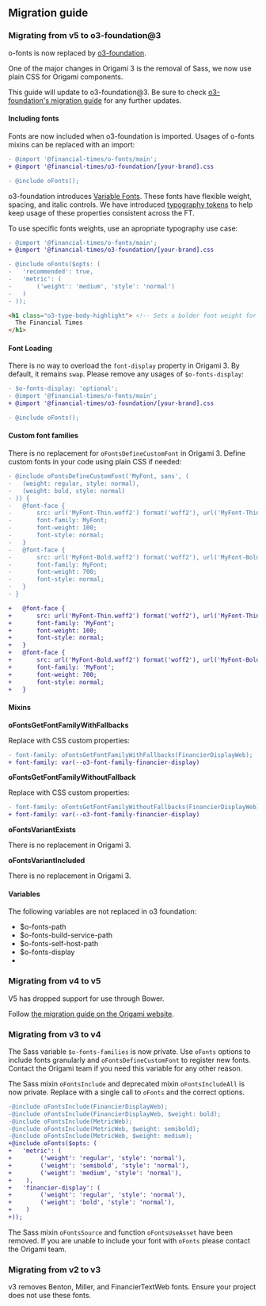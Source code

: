 ## Migration guide

### Migrating from v5 to o3-foundation@3

o-fonts is now replaced by [o3-foundation](../o3-foundation/README.md).

One of the major changes in Origami 3 is the removal of Sass, we now use plain CSS for Origami components.

This guide will update to o3-foundation@3. Be sure to
check [o3-foundation's migration guide](../o3-foundation/MIGRATION.md) for any further updates.

#### Including fonts

Fonts are now included when o3-foundation is imported. Usages of o-fonts mixins can be replaced with an import:

```diff
- @import '@financial-times/o-fonts/main';
+ @import '@financial-times/o3-foundation/[your-brand].css

- @include oFonts();
```

o3-foundation introduces [Variable Fonts](https://fonts.google.com/knowledge/introducing_type/introducing_variable_fonts). These fonts have flexible weight, spacing, and italic controls. We have introduced [typography tokens](README.md#Typography) to help keep usage of these properties consistent across the FT.

To use specific fonts weights, use an apropriate typography use case:

```diff
- @import '@financial-times/o-fonts/main';
+ @import '@financial-times/o3-foundation/[your-brand].css

- @include oFonts($opts: (
-	'recommended': true,
-	'metric': (
-		('weight': 'medium', 'style': 'normal')
-	)
- ));
```

```html
<h1 class="o3-type-body-highlight"> <!-- Sets a bolder font weight for body copy -->
  The Financial Times
</h1>
```

#### Font Loading

There is no way to overload the `font-display` property in Origami 3. By default, it remains `swap`. Please remove any usages of `$o-fonts-display`:

```diff
- $o-fonts-display: 'optional';
- @import '@financial-times/o-fonts/main';
+ @import '@financial-times/o3-foundation/[your-brand].css

- @include oFonts();
```

#### Custom font families

There is no replacement for `oFontsDefineCustomFont` in Origami 3. Define custom fonts in your code using plain CSS if needed:

```diff
- @include oFontsDefineCustomFont('MyFont, sans', (
- 	(weight: regular, style: normal),
- 	(weight: bold, style: normal)
- )) {
- 	@font-face {
- 		src: url('MyFont-Thin.woff2') format('woff2'), url('MyFont-Thin.woff') format('woff');
- 		font-family: MyFont;
- 		font-weight: 100;
- 		font-style: normal;
- 	}
- 	@font-face {
- 		src: url('MyFont-Bold.woff2') format('woff2'), url('MyFont-Bold.woff') format('woff');
- 		font-family: MyFont;
- 		font-weight: 700;
- 		font-style: normal;
- 	}
- }

+	@font-face {
+		src: url('MyFont-Thin.woff2') format('woff2'), url('MyFont-Thin.woff') format('woff');
+		font-family: 'MyFont';
+		font-weight: 100;
+		font-style: normal;
+	}
+	@font-face {
+		src: url('MyFont-Bold.woff2') format('woff2'), url('MyFont-Bold.woff') format('woff');
+		font-family: 'MyFont';
+		font-weight: 700;
+		font-style: normal;
+	}
```

#### Mixins

**oFontsGetFontFamilyWithFallbacks**

Replace with CSS custom properties:

```diff
- font-family: oFontsGetFontFamilyWithFallbacks(FinancierDisplayWeb);
+ font-family: var(--o3-font-family-financier-display)
```

**oFontsGetFontFamilyWithoutFallback**

Replace with CSS custom properties:

```diff
- font-family: oFontsGetFontFamilyWithoutFallbacks(FinancierDisplayWeb);
+ font-family: var(--o3-font-family-financier-display)
```

**oFontsVariantExists**

There is no replacement in Origami 3.

**oFontsVariantIncluded**

There is no replacement in Origami 3.

#### Variables

The following variables are not replaced in o3 foundation:

* $o-fonts-path
* $o-fonts-build-service-path
* $o-fonts-self-host-path
* $o-fonts-display
* 

### Migrating from v4 to v5

V5 has dropped support for use through Bower.

Follow [the migration guide on the Origami website](https://origami.ft.com/documentation/tutorials/bower-to-npm/).

### Migrating from v3 to v4

The Sass variable `$o-fonts-families` is now private. Use `oFonts` options to include fonts granularly and `oFontsDefineCustomFont` to register new fonts. Contact the Origami team if you need this variable for any other reason.

The Sass mixin `oFontsInclude` and deprecated mixin `oFontsIncludeAll` is now private. Replace with a single call to `oFonts` and the correct options.

```diff
-@include oFontsInclude(FinancierDisplayWeb);
-@include oFontsInclude(FinancierDisplayWeb, $weight: bold);
-@include oFontsInclude(MetricWeb);
-@include oFontsInclude(MetricWeb, $weight: semibold);
-@include oFontsInclude(MetricWeb, $weight: medium);
+@include oFonts($opts: (
+	'metric': (
+        ('weight': 'regular', 'style': 'normal'),
+        ('weight': 'semibold', 'style': 'normal'),
+        ('weight': 'medium', 'style': 'normal'),
+    ),
+	'financier-display': (
+        ('weight': 'regular', 'style': 'normal'),
+        ('weight': 'bold', 'style': 'normal'),
+    )
+));
```

The Sass mixin `oFontsSource` and function `oFontsUseAsset` have been removed. If you are unable to include your font with `oFonts` please contact the Origami team.

### Migrating from v2 to v3

v3 removes Benton, Miller, and FinancierTextWeb fonts. Ensure your project does not use these fonts.
